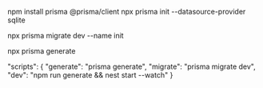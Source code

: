 npm install prisma @prisma/client
npx prisma init --datasource-provider sqlite

npx prisma migrate dev --name init

npx prisma generate

"scripts": {
  "generate": "prisma generate",
  "migrate": "prisma migrate dev",
  "dev": "npm run generate && nest start --watch"
}